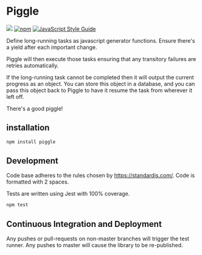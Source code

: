 # Piggle

![](https://github.com/karlhulme/piggle/workflows/CD/badge.svg)
[![npm](https://img.shields.io/npm/v/piggle.svg)](https://www.npmjs.com/package/piggle)
[![JavaScript Style Guide](https://img.shields.io/badge/code_style-standard-brightgreen.svg)](https://standardjs.com)

Define long-running tasks as javascript generator functions.  Ensure there's a yield after each important change.

Piggle will then execute those tasks ensuring that any transitory failures are retries automatically.

If the long-running task cannot be completed then it will output the current progress as an object.  You can store this object in a database, and you can pass this object back to Piggle to have it resume the task from wherever it left off.

There's a good piggle!

## installation

```bash
npm install piggle
```

## Development

Code base adheres to the rules chosen by https://standardjs.com/.  Code is formatted with 2 spaces.

Tests are written using Jest with 100% coverage.

```javascript
npm test
```

## Continuous Integration and Deployment

Any pushes or pull-requests on non-master branches will trigger the test runner.
Any pushes to master will cause the library to be re-published.
